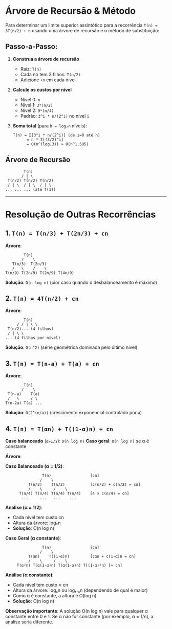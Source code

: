 # Árvore de Recursão & Método

Para determinar um limite superior assintótico para a recorrência `T(n) = 3T(n/2) + n` usando uma árvore de recursão e o método de substituição:

## Passo-a-Passo:

1. **Construa a árvore de recursão**

   - Raiz: `T(n)`
   - Cada nó tem 3 filhos: `T(n/2)`
   - Adicione `+n` em cada nível

2. **Calcule os custos por nível**

   - Nível 0: `n`
   - Nível 1: `3*(n/2)`
   - Nível 2: `9*(n/4)`
   - Padrão: `3^i * n/(2^i)` no nível `i`

3. **Soma total** (para `h = log₂n` níveis):
   ```
   T(n) = Σ[3^i * n/(2^i)] (de i=0 até h)
         = n * Σ[(3/2)^i]
         = O(n^(log₂3)) ≈ O(n^1.585)
   ```

## Árvore de Recursão

```
        T(n)
       / | \
 T(n/2) T(n/2) T(n/2)
 / | \  / | \  / | \
... ... ... (até T(1))
```

---

# Resolução de Outras Recorrências

## 1. `T(n) = T(n/3) + T(2n/3) + cn`

**Árvore**:

```
        T(n)
       /    \
   T(n/3)  T(2n/3)
   /   \    /    \
T(n/9) T(2n/9) T(2n/9) T(4n/9)
```

**Solução**: `O(n log n)` (pior caso quando o desbalanceamento é máximo)

## 2. `T(n) = 4T(n/2) + cn`

**Árvore**:

```
        T(n)
     / / | \ \
 T(n/2)... (4 filhos)
 / | \ \
... (4 filhos por nível)
```

**Solução**: `O(n^2)` (série geométrica dominada pelo último nível)

## 3. `T(n) = T(n-a) + T(a) + cn`

**Árvore**:

```
        T(n)
       /    \
 T(n-a)    T(a)
 /   \     / \
T(n-2a) T(a) ...
```

**Solução**: `O(2^(n/a))` (crescimento exponencial controlado por `a`)

## 4. `T(n) = T(αn) + T((1-α)n) + cn`

**Caso balanceado** (`α=1/2`): `O(n log n)`
**Caso geral**: `O(n log n)` se α é constante

**Árvore**:

**Caso Balanceado (α = 1/2)**:
```
                T(n)                 [cn]
               /    \
          T(n/2)    T(n/2)           [c(n/2) + c(n/2) = cn]
          /    \     /    \
      T(n/4) T(n/4) T(n/4) T(n/4)    [4 × c(n/4) = cn]
       ...     ...   ...    ...
```

**Análise (α = 1/2)**:
- Cada nível tem custo cn
- Altura da árvore: log₂n
- **Solução**: O(n log n)

**Caso Geral (α constante)**:
```
                T(n)                 [cn]
               /    \
          T(αn)    T((1-α)n)         [cαn + c(1-α)n = cn]
          /    \     /    \
     T(α²n) T(α(1-α)n) T(α(1-α)n) T((1-α)²n) [≈ cn]
```

**Análise (α constante)**:
- Cada nível tem custo ≈ cn
- Altura da árvore: logₐn ou log₁₋ₐn (dependendo de qual é maior)
- Como α é constante, a altura é O(log n)
- **Solução**: O(n log n)

**Observação importante**: A solução O(n log n) vale para qualquer α constante entre 0 e 1. Se α não for constante (por exemplo, α = 1/n), a análise seria diferente.

